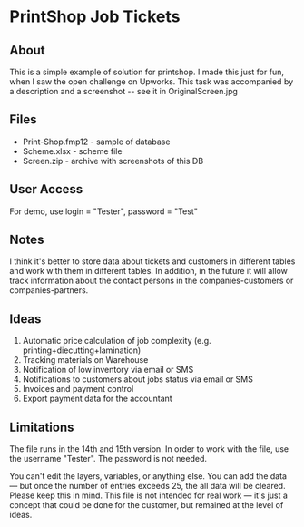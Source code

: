 # PrintShop Job Tickets

## About
This is a simple example of solution for printshop. I made this just for fun, when I saw the open challenge on Upworks. This task was accompanied by a description and a screenshot -- see it in OriginalScreen.jpg

## Files
- Print-Shop.fmp12	- sample of database
- Scheme.xlsx - scheme file
- Screen.zip - archive with screenshots of this DB

## User Access
For demo, use login = "Tester", password = "Test"

## Notes
I think it's better to store data about tickets and customers in different tables and work with them in different tables. In addition, in the future it will allow track information about the contact persons in the companies-customers or companies-partners.

## Ideas
1. Automatic price calculation of job complexity (e.g. printing+diecutting+lamination)
2. Tracking materials on Warehouse
3. Notification of low inventory via email or SMS
4. Notifications to customers about jobs status via email or SMS
5. Invoices and payment control
6. Export payment data for the accountant

## Limitations
The file runs in the 14th and 15th version. In order to work with the file, use the username "Tester". The password is not needed.

You can't edit the layers, variables, or anything else. You can add the data — but once the number of entries exceeds 25, the all data will be cleared. Please keep this in mind. This file is not intended for real work — it's just a concept that could be done for the customer, but remained at the level of ideas.
